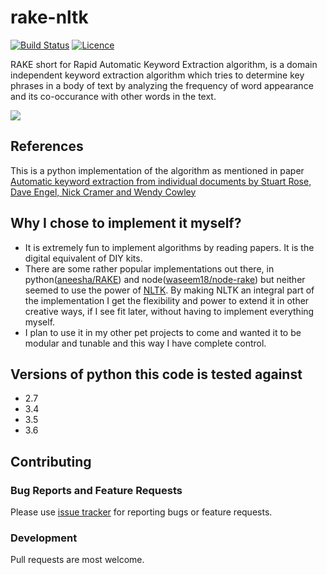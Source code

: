 # rake-nltk

[![Build Status](https://travis-ci.org/csurfer/rake-nltk.svg?branch=master)](https://travis-ci.org/csurfer/rake-nltk)
[![Licence](https://img.shields.io/badge/license-MIT-blue.svg)](https://raw.githubusercontent.com/csurfer/rake-nltk/master/LICENSE)

RAKE short for Rapid Automatic Keyword Extraction algorithm, is a domain independent keyword extraction algorithm which tries to determine key phrases in a body of text by analyzing the frequency of word appearance and its co-occurance with other words in the text.

![](http://i.imgur.com/keQklG3.gif)

## References

This is a python implementation of the algorithm as mentioned in paper [Automatic keyword extraction from individual documents by Stuart Rose, Dave Engel, Nick Cramer and Wendy Cowley](https://www.researchgate.net/profile/Stuart_Rose/publication/227988510_Automatic_Keyword_Extraction_from_Individual_Documents/links/55071c570cf27e990e04c8bb.pdf)

## Why I chose to implement it myself?

- It is extremely fun to implement algorithms by reading papers. It is the digital equivalent of DIY kits.
- There are some rather popular implementations out there, in python([aneesha/RAKE](https://github.com/aneesha/RAKE)) and node([waseem18/node-rake](https://github.com/waseem18/node-rake)) but neither seemed to use the power of [NLTK](http://www.nltk.org/). By making NLTK an integral part of the implementation I get the flexibility and power to extend it in other creative ways, if I see fit later, without having to implement everything myself.
- I plan to use it in my other pet projects to come and wanted it to be modular and tunable and this way I have complete control.

## Versions of python this code is tested against

- 2.7
- 3.4
- 3.5
- 3.6

## Contributing

### Bug Reports and Feature Requests
Please use [issue tracker](https://github.com/csurfer/rake-nltk/issues) for reporting bugs or feature requests.

### Development
Pull requests are most welcome.
